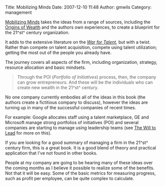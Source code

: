 Title: Mobilizing Minds
Date: 2007-12-10 11:48
Author: gmwils
Category: management

[Mobilizing Minds][] takes the ideas from a range of sources, including
the [Origins of Wealth][] and the authors own experiences, to create a
blueprint for the 21^st^ century organization.

It adds to the extensive literature on the *[War for Talent][]*, but
with a twist. Rather than compete on talent acquisition, compete using
talent utilization; getting the most out of the people you already have.

The journey covers all aspects of the firm, including organization,
strategy, resource allocation and basic mindsets.

> Through the POI (*Portfolio of Initiatives*) process, then, the
> company can grow entrepreneurs. And these will be the individuals who
> can create new wealth in the 21^st^ century.

No one company currently embodies all of the ideas in this book (the
authors create a fictitious company to discuss), however the ideas are
turning up in many of the successful companies of recent times.

For example: Google allocates staff using a talent marketplace, GE and
Microsoft manage strong portfolios of initiatives (POI) and several
companies are starting to manage using leadership teams (see [The Will
to Lead][] for more on this).

If you are looking for a good summary of managing a firm in the 21^st^
century firm, this is a great book. It is a good blend of theory and
practical application that I've not found in other books.

People at my company are going to be hearing many of these ideas over
the coming months as I believe it possible to realize some of the
benefits. Not that it will be easy. Some of the basic metrics for
measuring progress, such as profit per employee, can be quite complex to
calculate.

  [Mobilizing Minds]: http://www.amazon.com/exec/obidos/asin/0071490825/ref=nosim/pseudofish-20
  [Origins of Wealth]: http://pseudofish.com/blog/2007/06/07/origin-of-wealth/
  [War for Talent]: http://www.fastcompany.com/magazine/16/mckinsey.html
  [The Will to Lead]: http://www.amazon.com/exec/obidos/asin/0875847587/ref=nosim/pseudofish-20
